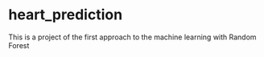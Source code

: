 # heart_prediction
This is a project of the first approach to the machine learning with Random Forest

